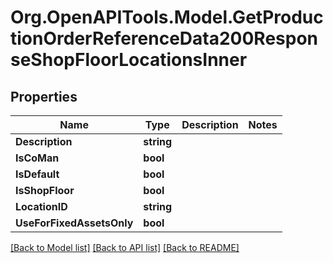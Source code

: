 # Org.OpenAPITools.Model.GetProductionOrderReferenceData200ResponseShopFloorLocationsInner

## Properties

Name | Type | Description | Notes
------------ | ------------- | ------------- | -------------
**Description** | **string** |  | 
**IsCoMan** | **bool** |  | 
**IsDefault** | **bool** |  | 
**IsShopFloor** | **bool** |  | 
**LocationID** | **string** |  | 
**UseForFixedAssetsOnly** | **bool** |  | 

[[Back to Model list]](../README.md#documentation-for-models) [[Back to API list]](../README.md#documentation-for-api-endpoints) [[Back to README]](../README.md)

